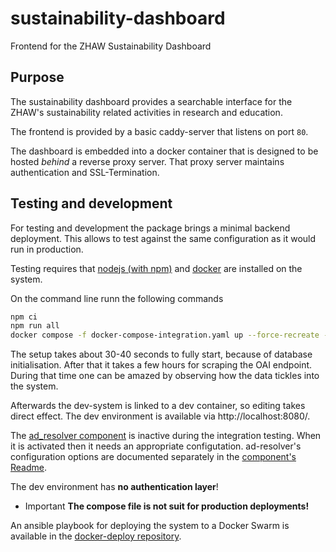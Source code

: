 # sustainability-dashboard

Frontend for the ZHAW Sustainability Dashboard

## Purpose

The sustainability dashboard provides a searchable interface for the ZHAW's sustainability related activities in research and education. 

The frontend is provided by a basic caddy-server that listens on port `80`.

The dashboard is embedded into a docker container that is designed to be hosted *behind* a reverse proxy server. That proxy server maintains authentication and SSL-Termination.  

## Testing and development

For testing and development the package brings a minimal backend deployment. This allows to test against the same configuration as it would run in production. 

Testing requires that [nodejs (with npm)](https://nodejs.org) and [docker](https://docker.com) are installed on the system. 

On the command line runn the following commands

```sh
npm ci 
npm run all
docker compose -f docker-compose-integration.yaml up --force-recreate --remove-orphans
```

The setup takes about 30-40 seconds to fully start, because of database initialisation. After that it takes a few hours for scraping the OAI endpoint. During that time one can be amazed by observing how the data tickles into the system. 

Afterwards the dev-system is linked to a dev container, so editing takes direct effect. The dev environment is available via http://localhost:8080/. 

The [ad_resolver component](https://github.com/sustainability-zhaw/ad-resolver) is inactive during the integration testing. When it is activated then it needs an appropriate configutation. ad-resolver's configuration options are documented separately in the [component's Readme](https://github.com/sustainability-zhaw/ad-resolver). 

The dev environment has **no authentication layer**! 

- Important **The compose file is not suit for production deployments!** 

An ansible playbook for deploying the system to a Docker Swarm is available in the [docker-deploy repository](https://github.com/sustainability-zhaw/docker-deploy).
